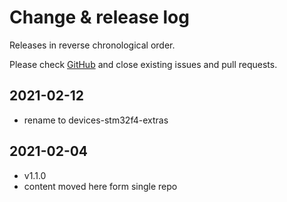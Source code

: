 # Change & release log

Releases in reverse chronological order.

Please check
[GitHub](https://github.com/micro-os-plus/devices-stm32f4-extras-xpack/issues/)
and close existing issues and pull requests.

## 2021-02-12

- rename to devices-stm32f4-extras

## 2021-02-04

- v1.1.0
- content moved here form single repo
